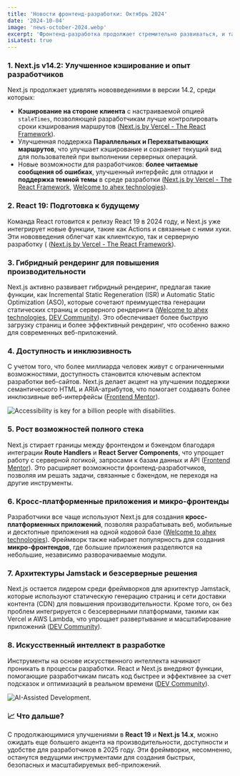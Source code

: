 ```yaml
---
title: 'Новости фронтенд-разработки: Октябрь 2024'
date: '2024-10-04'
image: 'news-october-2024.webp'
excerpt: 'Фронтенд-разработка продолжает стремительно развиваться, и такие фреймворки, как React и Next.js, остаются на передовой. Вот ключевые обновления и тенденции, которые можно выделить по итогам 2024 года:'
isLatest: true
---
```


### 1. Next.js v14.2: Улучшенное кэширование и опыт разработчиков

Next.js продолжает удивлять нововведениями в версии 14.2, среди которых:

-   **Кэширование на стороне клиента** с настраиваемой опцией `staleTimes`, позволяющей разработчикам лучше контролировать сроки кэширования маршрутов ([Next.js by Vercel - The React Framework](https://nextjs.org/blog/next-14-2)).
-   Улучшенная поддержка **Параллельных и Перехватывающих маршрутов**, что улучшает кэширование и сохраняет текущий вид для пользователей при выполнении серверных операций.
-   Новые возможности для разработчиков: **более читаемые сообщения об ошибках**, улучшенный интерфейс для отладки и **поддержка темной темы** в среде разработки ([Next.js by Vercel - The React Framework](https://nextjs.org/blog/next-14-2), [Welcome to ahex technologies](https://ahex.co/the-rise-of-next-js-in-2024-trends-and-predictions/)).

### 2. React 19: Подготовка к будущему

Команда React готовится к релизу React 19 в 2024 году, и Next.js уже интегрирует новые функции, такие как Actions и связанные с ними хуки. Эти нововведения облегчат как клиентскую, так и серверную разработку (
([Next.js by Vercel - The React Framework](https://nextjs.org/blog/next-14-2)).

### 3. Гибридный рендеринг для повышения производительности

Next.js активно развивает гибридный рендеринг, предлагая такие функции, как Incremental Static Regeneration (ISR) и Automatic Static Optimization (ASO), которые сочетают преимущества генерации статических страниц и серверного рендеринга ([Welcome to ahex technologies](https://ahex.co/the-rise-of-next-js-in-2024-trends-and-predictions/), [DEV Community](https://dev.to/vyan/react-vs-nextjs-the-ultimate-guide-for-modern-web-development-in-2024-4j0k)). Это обеспечивает более быструю загрузку страниц и более эффективный рендеринг, что особенно важно для современных веб-приложений.

### 4. Доступность и инклюзивность

С учетом того, что более миллиарда человек живут с ограниченными возможностями, доступность становится ключевым аспектом разработки веб-сайтов. Next.js делает акцент на улучшении поддержки семантического HTML и ARIA-атрибутов, что помогает создавать более инклюзивные веб-интерфейсы ([Frontend Mentor](https://www.frontendmentor.io/articles/7-frontend-web-development-trends-for-2024-qtBD0H0hY3)).

![Accessibility is key for a billion people with disabilities.](accessibility.webp)

### 5. Рост возможностей полного стека

Next.js стирает границы между фронтендом и бэкендом благодаря интеграции **Route Handlers** и **React Server Components**, что упрощает работу с серверной логикой, запросами к базам данных и API ([Frontend Mentor](https://www.frontendmentor.io/articles/7-frontend-web-development-trends-for-2024-qtBD0H0hY3)). Это расширяет возможности фронтенд-разработчиков, позволяя им решать задачи, связанные с бэкендом, не переходя на другие инструменты.

### 6. Кросс-платформенные приложения и микро-фронтенды

Разработчики все чаще используют Next.js для создания **кросс-платформенных приложений**, позволяя разрабатывать веб, мобильные и десктопные приложения на одной кодовой базе ([Welcome to ahex technologies](https://ahex.co/the-rise-of-next-js-in-2024-trends-and-predictions/)). Фреймворк также набирает популярность для создания **микро-фронтендов**, где большие приложения разделяются на небольшие, независимо разворачиваемые модули.

### 7. Архитектуры Jamstack и безсерверные решения

Next.js остается лидером среди фреймворков для архитектур Jamstack, которые используют статическую генерацию страниц и сети доставки контента (CDN) для повышения производительности. Кроме того, он без проблем интегрируется с безсерверными платформами, такими как Vercel и AWS Lambda, что упрощает развертывание и масштабирование приложений ([DEV Community](https://dev.to/vyan/react-vs-nextjs-the-ultimate-guide-for-modern-web-development-in-2024-4j0k)).

### 8. Искусственный интеллект в разработке

Инструменты на основе искусственного интеллекта начинают проникать в процессы разработки. React и Next.js внедряют функции, помогающие разработчикам писать код быстрее и эффективнее за счет подсказок и оптимизаций в реальном времени ([DEV Community](https://dev.to/vyan/react-vs-nextjs-the-ultimate-guide-for-modern-web-development-in-2024-4j0k)).

![AI-Assisted Development.](ai-assisted-development.webp)

### 📈 Что дальше?

С продолжающимися улучшениями в **React 19** и **Next.js 14.x**, можно ожидать еще большего акцента на производительности, доступности и удобстве для разработчиков в 2025 году. Эти фреймворки, несомненно, останутся ведущими инструментами для создания быстрых, безопасных и масштабируемых веб-приложений.
